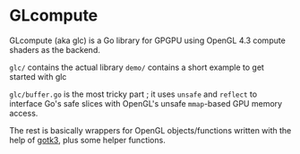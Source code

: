 # GLcompute

GLcompute (aka glc) is a Go library  for GPGPU using OpenGL 4.3 compute shaders as the backend.

`glc/` contains the actual library
`demo/` contains a short example to get started with glc

`glc/buffer.go` is the most tricky part ; it uses `unsafe` and `reflect` to interface Go's safe slices with OpenGL's unsafe `mmap`-based GPU memory access.

The rest is basically wrappers for OpenGL objects/functions written with the help of [gotk3](https://github.com/gotk3/gotk3), plus some helper functions.
